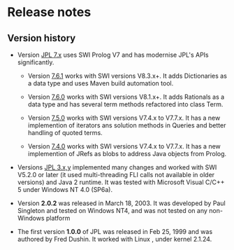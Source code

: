 # Release notes

## Version history

* Version [JPL 7.x](https://jpl7.org/) uses SWI Prolog V7 and has modernise JPL's APIs significantly.

    * Version [7.6.1](ReleaseNotes761.md) works with SWI versions V8.3.x+. It adds Dictionaries as a data type and uses Maven build automation tool.

    * Version [7.6.0](ReleaseNotes760.md) works with SWI versions V8.1.x+. It adds Rationals as a data type and has several term methods refactored into class Term.
        
    * Version [7.5.0](ReleaseNotes750.md) works with SWI versions V7.4.x to V7.7.x. It has a new implemention of iterators ans solution methods in Queries and better handling of quoted terms.

    * Version [7.4.0](ReleaseNotes740.md) works with SWI versions V7.4.x to V7.7.x. It has a new implemention of JRefs as blobs to address Java objects from Prolog.
    
* Versions [JPL 3.x,y](http://www.swi-prolog.org/packages/jpl/) implemented many changes and worked with SWI V5.2.0 or later (it used multi-threading FLI calls not available in older versions) and Java 2 runtime.  It was tested with Microsoft Visual C/C++ 5 under Windows NT 4.0 (SP6a). 

* Version **2.0.2** was released in March 18, 2003. It was developed by Paul Singleton and tested on Windows NT4, and was not tested on any non-Windows platform

* The first version **1.0.0** of JPL was released in Feb 25, 1999 and was authored by Fred Dushin. It worked with Linux , under kernel 2.1.24.
